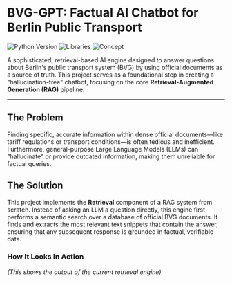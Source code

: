 # BVG-GPT: Factual AI Chatbot for Berlin Public Transport

![Python Version](https://img.shields.io/badge/Python-3.10%2B-blue.svg)
![Libraries](https://img.shields.io/badge/Libraries-SentenceTransformers%20%7C%20NumPy%20%7C%20PyPDF2-orange.svg)
![Concept](https://img.shields.io/badge/Concept-RAG%20%7C%20Vector%20Search-green.svg)

A sophisticated, retrieval-based AI engine designed to answer questions about Berlin's public transport system (BVG) by using official documents as a source of truth. This project serves as a foundational step in creating a "hallucination-free" chatbot, focusing on the core **Retrieval-Augmented Generation (RAG)** pipeline.

---

## The Problem

Finding specific, accurate information within dense official documents—like tariff regulations or transport conditions—is often tedious and inefficient. Furthermore, general-purpose Large Language Models (LLMs) can "hallucinate" or provide outdated information, making them unreliable for factual queries.

## The Solution

This project implements the **Retrieval** component of a RAG system from scratch. Instead of asking an LLM a question directly, this engine first performs a semantic search over a database of official BVG documents. It finds and extracts the most relevant text snippets that contain the answer, ensuring that any subsequent response is grounded in factual, verifiable data.

### How It Looks In Action

*(This shows the output of the current retrieval engine)*